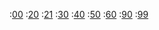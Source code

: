 <script type="text/x-mathjax-config">
    MathJax.Hub.Config({ tex2jax: {
        inlineMath: [['$', '$'],], 
        displayMath: [['$$', '$$'],]
        }, 
        processEscapes: false, messageStyle: "none" });
</script>
<script type="text/javascript" async src="https://cdnjs.cloudflare.com/ajax/libs/mathjax/2.7.5/latest.js?config=TeX-MML-AM_CHTML"></script>


:[00](build/00_Introduction.md)
:[20](build/20_SystemOfEquations.md)
:[21](build/21_KFDesign.md)
:[30](build/30_Simplification.md)
:[40](build/40_TrustFunction.md)
:[50](build/50_Simulation.md)
:[60](build/60_Experiment.md)
:[90](build/90_Conclusion.md)
:[99](build/99_References.md)


